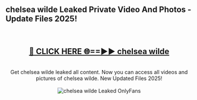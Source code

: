 <h2>chelsea wilde Leaked Private Video And Photos - Update Files 2025!</h2>
<br>
<div align="center">
<h2><a href="https://betterlinks.top/A2PfLJ" rel="nofollow">🔴 CLICK HERE 🌐==►► chelsea wilde</a></h2>
<br>
Get chelsea wilde leaked all content. Now you can access all videos and pictures of chelsea wilde. New Updated Files 2025!
<br>
<br>
<a href="https://betterlinks.top/A2PfLJ" rel="nofollow" data-target="animated-image.originalLink"><img src="https://i.imgur.com/dJHk4Zq.gif" alt="chelsea wilde Leaked  OnlyFans" style="max-width: 100%; display: inline-block;" data-target="animated-image.originalImage"></a>
</div>
<br>